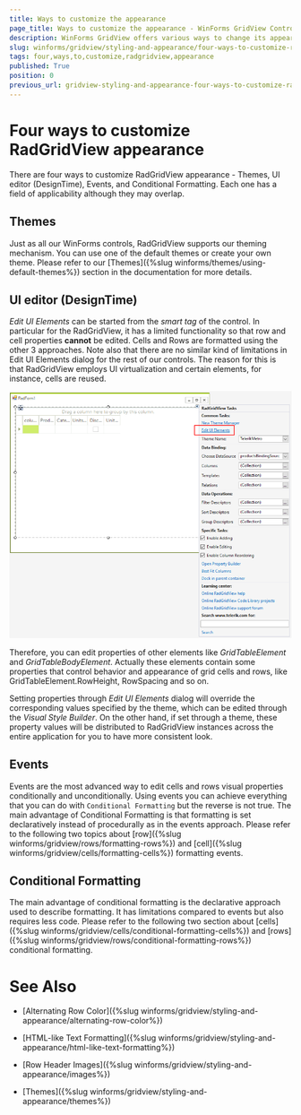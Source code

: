```yaml
---
title: Ways to customize the appearance
page_title: Ways to customize the appearance - WinForms GridView Control
description: WinForms GridView offers various ways to change its appearance. Learn which are they.
slug: winforms/gridview/styling-and-appearance/four-ways-to-customize-radgridview-appearance
tags: four,ways,to,customize,radgridview,appearance
published: True
position: 0
previous_url: gridview-styling-and-appearance-four-ways-to-customize-radgridview-appearance
---
```


# Four ways to customize RadGridView appearance

There are four ways to customize RadGridView appearance - Themes, UI editor (DesignTime), Events, and Conditional Formatting. Each one has a field of applicability although they may overlap. 

## Themes

Just as all our WinForms controls, RadGridView supports our theming mechanism. You can use one of the default themes or create your own theme. Please refer to our [Themes]({%slug winforms/themes/using-default-themes%}) section in the documentation for more details. 
        

## UI editor (DesignTime)  

*Edit UI Elements* can be started from the *smart tag* of the control. In particular for the RadGridView, it has a limited functionality so that row and cell properties __cannot__ be edited. Cells and Rows are formatted using the other 3 approaches. Note also that there are no similar kind of limitations in Edit UI Elements dialog for the rest of our controls. The reason for this is that RadGridView employs UI virtualization and certain elements, for instance, cells are reused.

![gridview-styling-and-appearance-four-ways-to-customize-radgridview-appearance 001](images/gridview-styling-and-appearance-four-ways-to-customize-radgridview-appearance001.png)

Therefore, you can edit properties of other elements like *GridTableElement* and *GridTableBodyElement*. Actually these elements contain some properties that control behavior and appearance of grid cells and rows, like GridTableElement.RowHeight, RowSpacing and so on.
        

Setting properties through *Edit UI Elements* dialog will override the corresponding values specified by the theme, which can be edited through the *Visual Style Builder*. On the other hand, if set through a theme, these property values will be distributed to RadGridView instances across the entire application for you to have more consistent look.
        

## Events 

Events are the most advanced way to edit cells and rows visual properties conditionally and unconditionally. Using events you can achieve everything that you can do with `Conditional Formatting` but the reverse is not true. The main advantage of Conditional Formatting is that formatting is set declaratively instead of procedurally as in the events approach. Please refer to the following two topics about [row]({%slug winforms/gridview/rows/formatting-rows%}) and [cell]({%slug winforms/gridview/cells/formatting-cells%}) formatting events.   
        

## Conditional Formatting

The main advantage of conditional formatting is the declarative approach used to describe formatting. It has limitations compared to events but also requires less code. Please refer to the following two section about [cells]({%slug winforms/gridview/cells/conditional-formatting-cells%}) and [rows]({%slug winforms/gridview/rows/conditional-formatting-rows%}) conditional formatting. 
        
# See Also
* [Alternating Row Color]({%slug winforms/gridview/styling-and-appearance/alternating-row-color%})

* [HTML-like Text Formatting]({%slug winforms/gridview/styling-and-appearance/html-like-text-formatting%})

* [Row Header Images]({%slug winforms/gridview/styling-and-appearance/images%})

* [Themes]({%slug winforms/gridview/styling-and-appearance/themes%})

